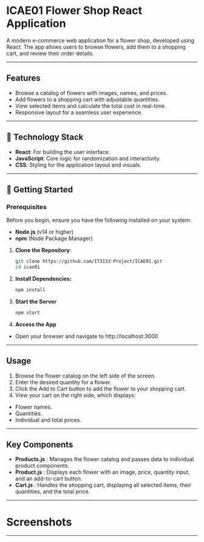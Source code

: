 # ICAE01 Flower Shop React Application
A modern e-commerce web application for a flower shop, developed using React. The app allows users to browse flowers, add them to a shopping cart, and review their order details.
 

---

## Features 

- Browse a catalog of flowers with images, names, and prices.
- Add flowers to a shopping cart with adjustable quantities.
- View selected items and calculate the total cost in real-time.
- Responsive layout for a seamless user experience.

---

## 🚀 Technology Stack 

- **React**: For building the user interface.
- **JavaScript**: Core logic for randomization and interactivity.
- **CSS**: Styling for the application layout and visuals.

---

## 🚦 Getting Started
### Prerequisites

Before you begin, ensure you have the following installed on your system:

- **Node.js** (v14 or higher)
- **npm** (Node Package Manager)

1. **Clone the Repository**:
   ```bash
   git clone https://github.com/IT3133-Project/ICAE01.git
   cd icae01
    ```

2. **Install Dependencies:**
    ```bash
   npm install
    ```

3. **Start the Server**
    ```bash
   npm start
    ```
4. **Access the App**
- Open your browser and navigate to http://localhost:3000

---

## Usage
1. Browse the flower catalog on the left side of the screen.
2. Enter the desired quantity for a flower.
3. Click the Add to Cart button to add the flower to your shopping cart.
4. View your cart on the right side, which displays:
 - Flower names.
 - Quantities.
 - Individual and total prices.

---
## Key Components
- **Products.js** : Manages the flower catalog and passes data to individual product components.
- **Product.js** : Displays each flower with an image, price, quantity input, and an add-to-cart button.
- **Cart.js** : Handles the shopping cart, displaying all selected items, their quantities, and the total price.

---

# Screenshots


---

